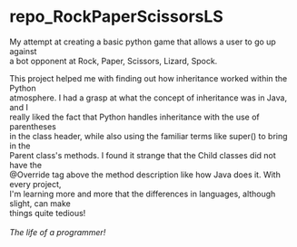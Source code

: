 # repo_RockPaperScissorsLS
My attempt at creating a basic python game that allows a user to go up against <br> 
a bot opponent at Rock, Paper, Scissors, Lizard, Spock. <br>

This project helped me with finding out how inheritance worked within the Python <br>
atmosphere. I had a grasp at what the concept of inheritance was in Java, and I <br>
really liked the fact that Python handles inheritance with the use of parentheses <br>
in the class header, while also using the familiar terms like super() to bring in the <br> 
Parent class's methods. I found it strange that the Child classes did not have the <br>
@Override tag above the method description like how Java does it. With every project, <br>
I'm learning more and more that the differences in languages, although slight, can make <br>
things quite tedious! 
<br>
<br>
<i>The life of a programmer!</i>

